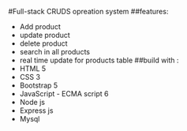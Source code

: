 #Full-stack CRUDS opreation system
##features: 
- Add product 
- update product 
- delete product 
- search in all products 
- real time update for products table 
##build with : 
- HTML 5
- CSS 3
- Bootstrap 5
- JavaScript - ECMA script 6
- Node js 
- Express js
- Mysql

